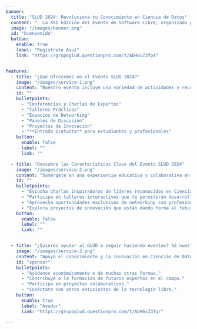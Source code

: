 ```yaml
---
banner:
  title: "SLUD 2024: Revoluciona tu Conocimiento en Ciencia de Datos"
  content: "  La XXI Edición del Evento de Software Libre, organizado por el grupo GLUD, se celebra en la Universidad Distrital Francisco José de Caldas en Bogotá, Colombia. Este año nos enfocamos en la Ciencia de Datos y su relación con el software libre. Invitamos a expertos en ciencia de datos con herramientas de código abierto a unirse y compartir sus experiencias."
  image: "/images/banner.png"
  id: "bienvenida"
  button:
    enable: true
    label: "Regístrate Aquí"
    link: "https://grupoglud.questionpro.com/t/AbH6cZ3fp4"


features:
  - title: "¿Qué Ofrecemos en el Evento SLUD 2024?"
    image: "/images/service-1.png"
    content: "Nuestro evento incluye una variedad de actividades y recursos para promover el uso y desarrollo de la tecnología libre y las Ciencias de Datos. Descubre lo que tenemos preparado para ti."
    id: ""
    bulletpoints:
      - "Conferencias y Charlas de Expertos"
      - "Talleres Prácticos"
      - "Espacios de Networking"
      - "Paneles de Discusión"
      - "Proyectos de Innovación"
      - "**Entrada Gratuita** para estudiantes y profesionales"
    button:
      enable: false
      label: ""
      link: ""

  - title: "Descubre las Características Clave del Evento SLUD 2024"
    image: "/images/service-2.png"
    content: "Sumérgete en una experiencia educativa y colaborativa en el evento SLUD 2024. Este año, hemos preparado una serie de actividades y oportunidades diseñadas para ayudarte a crecer y conectar en el mundo de la Ciencia de Datos y la tecnología libre."
    id: ""
    bulletpoints:
      - "Escucha charlas inspiradoras de líderes reconocidos en Ciencias de Datos."
      - "Participa en talleres interactivos que te permitirán desarrollar nuevas habilidades prácticas."
      - "Aprovecha oportunidades exclusivas de networking con profesionales influyentes del sector."
      - "Explora proyectos de innovación que están dando forma al futuro de la tecnología libre."
    button:
      enable: false
      label: ""
      link: ""


  - title: "¿Quieres ayudar al GLUD a seguir haciendo eventos? Sé nuestro Sponsor"
    image: "/images/service-3.png"
    content: "Apoya el conocimiento y la innovación en Ciencias de Datos y tecnología libre. Tu contribución es vital para que podamos continuar organizando eventos que inspiran y educan a la comunidad."
    id: "sponsor"
    bulletpoints:
      - "Ayúdanos económicamente o de muchas otras formas."
      - "Contribuye a la formación de futuros expertos en el campo."
      - "Participa en proyectos colaborativos."
      - "Conéctate con otros entusiastas de la tecnología libre."
    button:
      enable: true
      label: "Ayudar"
      link: "https://grupoglud.questionpro.com/t/AbH6cZ3fqr"

---
```

